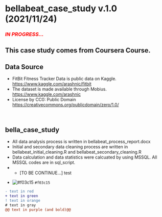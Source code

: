 # bellabeat_case_study v.1.0 (2021/11/24)
### *<span style="color:red">**IN PROGRESS...**</span>*

## This case study comes from Coursera Course.

## Data Source
* FitBit Fitness Tracker Data is public data on Kaggle.
<https://www.kaggle.com/arashnic/fitbit> 
* The dataset is made available through Mobius.
<https://www.kaggle.com/arashnic>
* License by CC0: Public Domain
<https://creativecommons.org/publicdomain/zero/1.0/>
<br />

## bella_case_study
* All data analysis process is written in bellabeat_process_report.docx
* Initial and secondary data cleaning process are written in bellabeat_initial_cleaning.R and bellabeat_secondary_cleaning.R
* Data calculation and data statistics were calcuated by using MSSQL. All MSSQL codes are in sql_script.
* - [TO BE CONTINUE...] test


- ![#f03c15](https://via.placeholder.com/15/f03c15/000000?text=+) `#f03c15`




```diff
- text in red
+ text in green
! text in orange
# text in gray
@@ text in purple (and bold)@@
```
